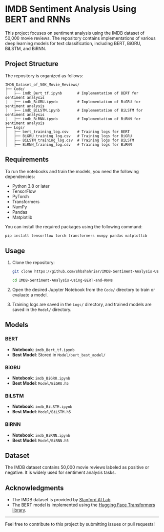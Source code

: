 # IMDB Sentiment Analysis Using BERT and RNNs

This project focuses on sentiment analysis using the IMDB dataset of 50,000 movie reviews. The repository contains implementations of various deep learning models for text classification, including BERT, BiGRU, BiLSTM, and BiRNN.

## Project Structure

The repository is organized as follows:

```
IMDB_Dataset_of_50K_Movie_Reviews/
├── Code/
│   ├── imdb_Bert_tf.ipynb       # Implementation of BERT for sentiment analysis
│   ├── imdb_BiGRU.ipynb         # Implementation of BiGRU for sentiment analysis
│   ├── imdb_BiLSTM.ipynb        # Implementation of BiLSTM for sentiment analysis
│   ├── imdb_BiRNN.ipynb         # Implementation of BiRNN for sentiment analysis
├── Logs/
│   ├── bert_training_log.csv    # Training logs for BERT
│   ├── BiGRU_training_log.csv   # Training logs for BiGRU
│   ├── BiLSTM_training_log.csv  # Training logs for BiLSTM
│   ├── BiRNN_training_log.csv   # Training logs for BiRNN

```

## Requirements

To run the notebooks and train the models, you need the following dependencies:

- Python 3.8 or later
- TensorFlow
- PyTorch
- Transformers
- NumPy
- Pandas
- Matplotlib

You can install the required packages using the following command:

```bash
pip install tensorflow torch transformers numpy pandas matplotlib
```

## Usage

1. Clone the repository:
   ```bash
   git clone https://github.com/shbshahriar/IMDB-Sentiment-Analysis-Using-BERT-and-RNNs.git

   cd IMDB-Sentiment-Analysis-Using-BERT-and-RNNs

   ```

2. Open the desired Jupyter Notebook from the `Code/` directory to train or evaluate a model.

3. Training logs are saved in the `Logs/` directory, and trained models are saved in the `Model/` directory.

## Models

### BERT
- **Notebook**: `imdb_Bert_tf.ipynb`
- **Best Model**: Stored in `Model/bert_best_model/`

### BiGRU
- **Notebook**: `imdb_BiGRU.ipynb`
- **Best Model**: `Model/BiGRU.h5`

### BiLSTM
- **Notebook**: `imdb_BiLSTM.ipynb`
- **Best Model**: `Model/BiLSTM.h5`

### BiRNN
- **Notebook**: `imdb_BiRNN.ipynb`
- **Best Model**: `Model/BiRNN.h5`

## Dataset

The IMDB dataset contains 50,000 movie reviews labeled as positive or negative. It is widely used for sentiment analysis tasks.

## Acknowledgments

- The IMDB dataset is provided by [Stanford AI Lab](https://ai.stanford.edu/~amaas/data/sentiment/).
- The BERT model is implemented using the [Hugging Face Transformers library](https://huggingface.co/transformers/).


---

Feel free to contribute to this project by submitting issues or pull requests!
